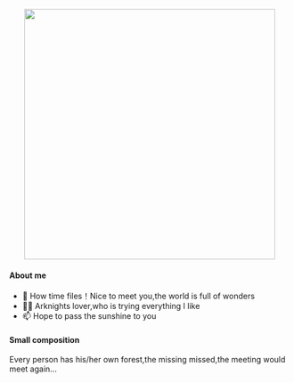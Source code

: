 <p align="center">
<img src="https://github.com/user-attachments/assets/b04e320a-3d93-4566-abca-b29cdbd8cb2e" length="500px" width="450px">
</p>


#### About me
- 👋 How time files！Nice to meet you,the world is full of wonders
- 👨‍🎓 Arknights lover,who is trying everything I like
- 📫 Hope to pass the sunshine to you
#### Small composition
Every person has his/her own forest,the missing missed,the meeting would meet again...
